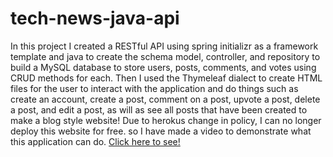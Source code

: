 # tech-news-java-api
In this project I created a RESTful API using spring initializr as a framework template and java to create the schema model, controller, and repository to build a MySQL database to store
users, posts, comments, and votes using CRUD methods for each. Then I used the Thymeleaf dialect to create HTML files for the user to interact with the application and do things such as create
an account, create a post, comment on a post, upvote a post, delete a post, and edit a post, as will as see all posts that have been created to make a blog style website!
Due to herokus change in policy, I can no longer deploy this website for free. so I have made a video to demonstrate what this application can do.
[Click here to see!](https://github.com/Landycodes/tech-news-java-api/assets/103873915/66919d12-ffc2-4d2e-9b4c-0bfb590d158b)
